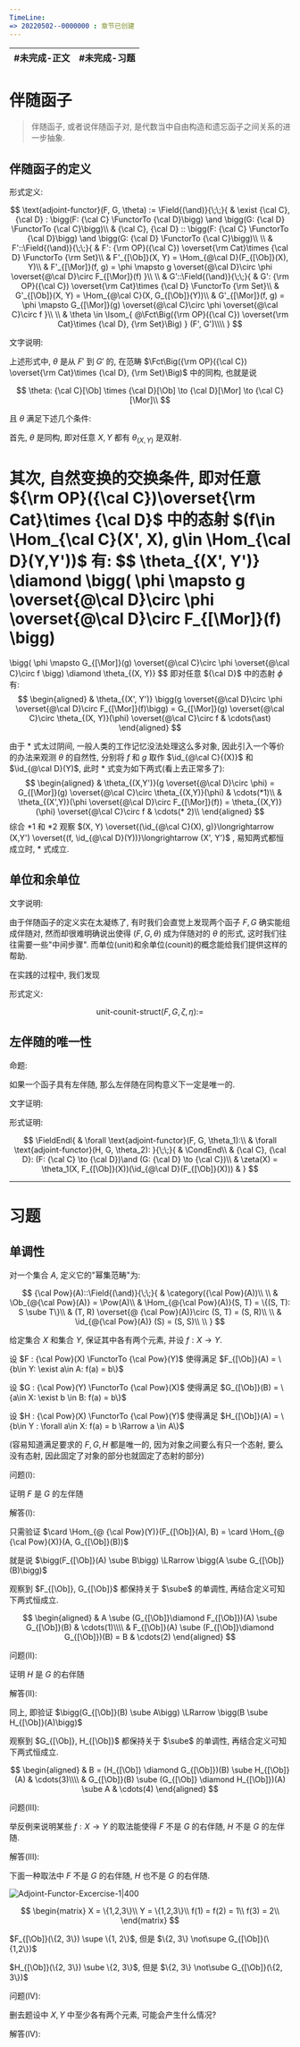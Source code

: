 ```yaml
---
TimeLine: 
=> 20220502--0000000 : 章节已创建
---
```

| #未完成-正文 | #未完成-习题 |
| ------------ | ------------ |

# 伴随函子

> 伴随函子, 或者说伴随函子对, 是代数当中自由构造和遗忘函子之间关系的进一步抽象. 
> 

## 伴随函子的定义

形式定义: 

$$
\text{adjoint-functor}(F, G, \theta) :=
\Field{(\and)}{\;\;}{
    & \exist {\cal C}, {\cal D} : 
        \bigg(F: {\cal C} \FunctorTo {\cal D}\bigg) \and 
        \bigg(G: {\cal D} \FunctorTo {\cal C}\bigg)\\
    & {\cal C}, {\cal D} :: 
        \bigg(F: {\cal C} \FunctorTo {\cal D}\bigg) \and 
        \bigg(G: {\cal D} \FunctorTo {\cal C}\bigg)\\
    \\
    & F'::\Field{(\and)}{\;\;}{
        & F': {\rm OP}({\cal C}) \overset{\rm Cat}\times {\cal D} \FunctorTo {\rm Set}\\
        & F'_{[\Ob]}(X, Y) = \Hom_{@\cal D}(F_{[\Ob]}(X), Y)\\
        & F'_{[\Mor]}(f, g) = \phi \mapsto g \overset{@\cal D}\circ \phi \overset{@\cal D}\circ F_{[\Mor]}(f)
    }\\
    \\
    & G'::\Field{(\and)}{\;\;}{
        & G': {\rm OP}({\cal C}) \overset{\rm Cat}\times {\cal D} \FunctorTo {\rm Set}\\
        & G'_{[\Ob]}(X, Y) = \Hom_{@\cal C}(X, G_{[\Ob]}(Y))\\
        & G'_{[\Mor]}(f, g) = \phi \mapsto G_{[\Mor]}(g) \overset{@\cal C}\circ \phi \overset{@\cal C}\circ f
    }\\
    \\
    & \theta \in \Isom_{
        @\Fct\Big({\rm OP}({\cal C}) \overset{\rm Cat}\times {\cal D}, {\rm Set}\Big)
    } (F', G')\\\\
}
$$

文字说明: 

上述形式中, $\theta$ 是从 $F'$ 到 $G'$ 的, 在范畴 $\Fct\Big({\rm OP}({\cal C}) \overset{\rm Cat}\times {\cal D}, {\rm Set}\Big)$ 中的同构, 也就是说

$$
\theta: {\cal C}[\Ob] \times {\cal D}[\Ob] \to {\cal D}[\Mor] \to {\cal C}[\Mor]\\
$$

且 $\theta$ 满足下述几个条件: 

首先, $\theta$ 是同构, 即对任意 $X, Y$ 都有 $\theta_{(X, Y)}$ 是双射. 

其次, 自然变换的交换条件, 即对任意 ${\rm OP}({\cal C})\overset{\rm Cat}\times {\cal D}$ 中的态射 $(f\in \Hom_{\cal C}(X', X), g\in \Hom_{\cal D}(Y,Y'))$ 有: 
$$
\theta_{(X', Y')} \diamond 
\bigg( \phi \mapsto g \overset{@\cal D}\circ \phi \overset{@\cal D}\circ F_{[\Mor]}(f) \bigg)
= 
\bigg( \phi \mapsto G_{[\Mor]}(g) \overset{@\cal C}\circ \phi \overset{@\cal C}\circ f \bigg) \diamond \theta_{(X, Y)}
$$
即对任意 ${\cal D}$ 中的态射 $\phi$ 有: 
$$
\begin{aligned}
& \theta_{(X', Y')} \bigg(g \overset{@\cal D}\circ \phi \overset{@\cal D}\circ F_{[\Mor]}(f)\bigg)
= G_{[\Mor]}(g) \overset{@\cal C}\circ \theta_{(X, Y)}(\phi) \overset{@\cal C}\circ f 
& \cdots(\ast)
\end{aligned}
$$

由于 $\ast$ 式太过阴间, 一般人类的工作记忆没法处理这么多对象, 因此引入一个等价的办法来观测 $\theta$ 的自然性, 分别将 $f$ 和 $g$ 取作 $\id_{@\cal C}{(X)}$ 和 $\id_{@\cal D}(Y)$, 此时 $\ast$ 式变为如下两式(看上去正常多了): 
$$
\begin{aligned}
    & \theta_{(X,Y')}(g \overset{@\cal D}\circ \phi) 
    = G_{[\Mor]}(g) \overset{@\cal C}\circ \theta_{(X,Y)}(\phi) & \cdots(*1)\\
    & \theta_{(X',Y)}(\phi \overset{@\cal D}\circ F_{[\Mor]}(f))  
    = \theta_{(X,Y)}(\phi) \overset{@\cal C}\circ  f & \cdots(* 2)\\
\end{aligned}
$$
综合 $*1$ 和 $*2$ 观察 $(X, Y) \overset{(\id_{@\cal C}(X), g)}\longrightarrow (X,Y') \overset{(f, \id_{@\cal D}(Y))}\longrightarrow (X', Y')$ , 易知两式都恒成立时, $\ast$ 式成立. 

## 单位和余单位

文字说明: 

由于伴随函子的定义实在太凝练了, 有时我们会直觉上发现两个函子 $F,G$ 确实能组成伴随对, 然而却很难明确说出使得 $(F,G, \theta)$ 成为伴随对的 $\theta$ 的形式, 这时我们往往需要一些"中间步骤". 而单位(unit)和余单位(counit)的概念能给我们提供这样的帮助. 

在实践的过程中, 我们发现

形式定义: 

$$
\text{unit-counit-struct}(F,G,\zeta, \eta) := 
$$

## 左伴随的唯一性

命题: 

如果一个函子具有左伴随, 那么左伴随在同构意义下一定是唯一的. 

文字证明: 

形式证明: 

$$
\FieldEndl{
    & \forall \text{adjoint-functor}(F, G, \theta_1):\\
    & \forall \text{adjoint-functor}(H, G, \theta_2):
}{\;\;}{
    & \CondEnd\\
    & {\cal C}, {\cal D}: (F: {\cal C} \to {\cal D})\and (G: {\cal D} \to {\cal C})\\
    & \zeta(X) = \theta_1(X, F_{[\Ob]}(X))(\id_{@\cal D}(F_{[\Ob]}(X)))
    & 
}
$$


***

# 习题

## 单调性

对一个集合 $A$, 定义它的"幂集范畴"为: 

$$
{\cal Pow}(A)::\Field{(\and)}{\;\;}{
    & \category({\cal Pow}(A))\\
    \\
    & \Ob_{@{\cal Pow}(A)} =  \Pow(A)\\
    & \Hom_{@{\cal Pow}(A)}(S, T) = \{(S, T): S \sube T\}\\
    & (T, R) \overset{@ {\cal Pow}(A)}\circ (S, T) = (S, R)\\
    \\
    & \id_{@{\cal Pow}(A)} (S) = (S, S)\\
    \\
}
$$

给定集合 $X$ 和集合 $Y$, 保证其中各有两个元素, 并设 $f: X \to Y$. 

设 $F : {\cal Pow}(X) \FunctorTo {\cal Pow}(Y)$ 使得满足 $F_{[\Ob]}(A) = \{b\in Y: \exist a\in A: f(a) = b\}$

设 $G : {\cal Pow}(Y) \FunctorTo {\cal Pow}(X)$ 使得满足 $G_{[\Ob]}(B) = \{a\in X: \exist b \in B: f(a) = b\}$ 

设 $H : {\cal Pow}(X) \FunctorTo {\cal Pow}(Y)$ 使得满足 $H_{[\Ob]}(A) = \{b\in Y : \forall a\in X: f(a) = b \Rarrow a \in A\}$ 

(容易知道满足要求的 $F,G,H$ 都是唯一的, 因为对象之间要么有只一个态射, 要么没有态射, 因此固定了对象的部分也就固定了态射的部分)

问题(I): 

证明 $F$ 是 $G$ 的左伴随

解答(I): 

只需验证 $\card \Hom_{@ {\cal Pow}(Y)}(F_{[\Ob]}(A), B) = \card \Hom_{@ {\cal Pow}(X)}(A, G_{[\Ob]}(B))$

就是说 $\bigg(F_{[\Ob]}(A) \sube B\bigg) \LRarrow \bigg(A \sube G_{[\Ob]}(B)\bigg)$ 

观察到 $F_{[\Ob]}, G_{[\Ob]}$ 都保持关于 $\sube$ 的单调性, 再结合定义可知下两式恒成立. 

$$
\begin{aligned}
& A \sube (G_{[\Ob]}\diamond F_{[\Ob]})(A) \sube G_{[\Ob]}(B) & \cdots(1)\\\\
& F_{[\Ob]}(A) \sube (F_{[\Ob]}\diamond G_{[\Ob]})(B) = B & \cdots(2)
\end{aligned}
$$ 


问题(II): 

证明 $H$ 是 $G$ 的右伴随

解答(II): 

同上, 即验证 $\bigg(G_{[\Ob]}(B) \sube A\bigg) \LRarrow \bigg(B \sube H_{[\Ob]}(A)\bigg)$

观察到 $G_{[\Ob]}, H_{[\Ob]}$ 都保持关于 $\sube$ 的单调性, 再结合定义可知下两式恒成立. 

$$
\begin{aligned}
& B = (H_{[\Ob]} \diamond G_{[\Ob]})(B) \sube H_{[\Ob]}(A) & \cdots(3)\\\\
& G_{[\Ob]}(B) \sube (G_{[\Ob]} \diamond H_{[\Ob]})(A) \sube A & \cdots(4)
\end{aligned}
$$

问题(III):  

举反例来说明某些 $f: X \to Y$ 的取法能使得 $F$ 不是 $G$ 的右伴随, $H$ 不是 $G$ 的左伴随. 

解答(III): 

下面一种取法中 $F$ 不是 $G$ 的右伴随, $H$ 也不是 $G$ 的右伴随. 

![Adjoint-Functor-Excercise-1|400](Adjoint-Functor-Excercise-1.png)

$$
\begin{matrix}
X = \{1,2,3\}\\
Y = \{1,2,3\}\\
f(1) = f(2) = 1\\
f(3) = 2\\
\end{matrix}
$$

$F_{[\Ob]}(\{2, 3\}) \supe \{1, 2\}$, 但是 $\{2, 3\} \not\supe G_{[\Ob]}(\{1,2\})$ 

$H_{[\Ob]}(\{2, 3\}) \sube \{2, 3\}$, 但是 $\{2, 3\} \not\sube G_{[\Ob]}(\{2, 3\})$

问题(IV):

删去题设中 $X, Y$ 中至少各有两个元素, 可能会产生什么情况?

解答(IV):

$$
$$